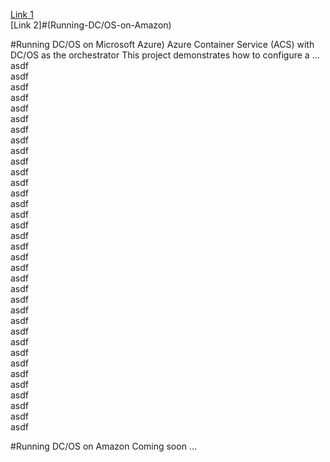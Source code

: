 
[Link 1](#one)<br>
[Link 2]#(Running-DC/OS-on-Amazon)


#<a name="azure"></a>Running DC/OS on Microsoft Azure)
Azure Container Service (ACS) with DC/OS as the orchestrator
This project demonstrates how to configure a ...
asdf<br>
asdf<br>
asdf<br>
asdf<br>
asdf<br>
asdf<br>
asdf<br>
asdf<br>
asdf<br>
asdf<br>
asdf<br>
asdf<br>
asdf<br>
asdf<br>
asdf<br>
asdf<br>
asdf<br>
asdf<br>
asdf<br>
asdf<br>
asdf<br>
asdf<br>
asdf<br>
asdf<br>
asdf<br>
asdf<br>
asdf<br>
asdf<br>
asdf<br>
asdf<br>
asdf<br>
asdf<br>
asdf<br>
asdf<br>
asdf<br>


#<a name="amazon">Running DC/OS on Amazon
Coming soon ...
